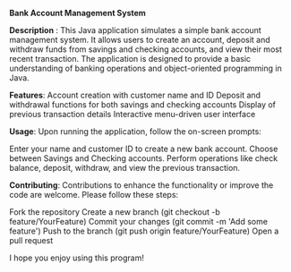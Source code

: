 **Bank Account Management System**

**Description** :
This Java application simulates a simple bank account management system. It allows users to create an account, deposit and withdraw funds from savings and checking accounts, and view their most recent transaction. The application is designed to provide a basic understanding of banking operations and object-oriented programming in Java.

**Features**:
Account creation with customer name and ID
Deposit and withdrawal functions for both savings and checking accounts
Display of previous transaction details
Interactive menu-driven user interface

**Usage**:
Upon running the application, follow the on-screen prompts:

Enter your name and customer ID to create a new bank account.
Choose between Savings and Checking accounts.
Perform operations like check balance, deposit, withdraw, and view the previous transaction.

**Contributing**:
Contributions to enhance the functionality or improve the code are welcome. Please follow these steps:

Fork the repository
Create a new branch (git checkout -b feature/YourFeature)
Commit your changes (git commit -m 'Add some feature')
Push to the branch (git push origin feature/YourFeature)
Open a pull request

I hope you enjoy using this program! 
